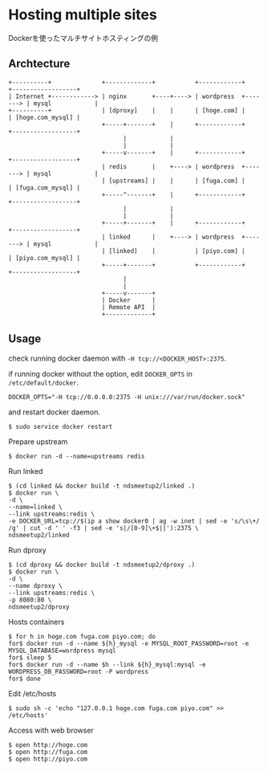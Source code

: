 # Hosting multiple sites

Dockerを使ったマルチサイトホスティングの例


## Archtecture


    +----------+              +-------------+           +------------+         +------------------+
    | Internet +------------> | nginx       +----+----> | wordpress  +-------> | mysql            |
    +----------+              | [dproxy]    |    |      | [hoge.com] |         | [hoge.com_mysql] |
                              +-----+-------+    |      +------------+         +------------------+
                                    |            |
                                    |            |
                              +-----v-------+    |      +------------+         +------------------+
                              | redis       |    +----> | wordpress  +-------> | mysql            |
                              | [upstreams] |    |      | [fuga.com] |         | [fuga.com_mysql] |
                              +-----^-------+    |      +------------+         +------------------+
                                    |            |
                                    |            |
                              +-----+-------+    |      +------------+         +------------------+
                              | linked      |    +----> | wordpress  +-------> | mysql            |
                              | [linked]    |           | [piyo.com] |         | [piyo.com_mysql] |
                              +-----+-------+           +------------+         +------------------+
                                    |
                                    |
                              +-----v-------+
                              | Docker      |
                              | Remote API  |
                              +-------------+


## Usage

check running docker daemon with `-H tcp://<DOCKER_HOST>:2375`.

if running docker without the option, edit `DOCKER_OPTS` in `/etc/default/docker`.

    DOCKER_OPTS="-H tcp://0.0.0.0:2375 -H unix:///var/run/docker.sock"

and restart docker daemon.

    $ sudo service docker restart

Prepare upstream

    $ docker run -d --name=upstreams redis

Run linked

    $ (cd linked && docker build -t ndsmeetup2/linked .)
    $ docker run \
    -d \
    --name=linked \
    --link upstreams:redis \
    -e DOCKER_URL=tcp://$(ip a show docker0 | ag -w inet | sed -e 's/\s\+/ /g' | cut -d ' ' -f3 | sed -e 's|/[0-9]\+$||'):2375 \
    ndsmeetup2/linked

Run dproxy

    $ (cd dproxy && docker build -t ndsmeetup2/dproxy .)
    $ docker run \
    -d \
    --name dproxy \
    --link upstreams:redis \
    -p 8080:80 \
    ndsmeetup2/dproxy

Hosts containers

    $ for h in hoge.com fuga.com piyo.com; do
    for$ docker run -d --name ${h}_mysql -e MYSQL_ROOT_PASSWORD=root -e MYSQL_DATABASE=wordpress mysql
    for$ sleep 5
    for$ docker run -d --name $h --link ${h}_mysql:mysql -e WORDPRESS_DB_PASSWORD=root -P wordpress
    for$ done

Edit /etc/hosts

    $ sudo sh -c 'echo "127.0.0.1 hoge.com fuga.com piyo.com" >> /etc/hosts'

Access with web browser

    $ open http://hoge.com
    $ open http://fuga.com
    $ open http://piyo.com

